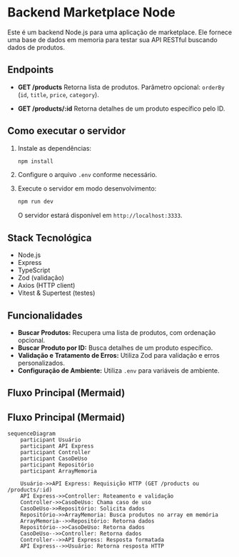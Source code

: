 # Backend Marketplace Node

Este é um backend Node.js para uma aplicação de marketplace. Ele fornece uma base de dados em memoria para testar sua API RESTful buscando  dados de produtos.

## Endpoints

- **GET /products**
  Retorna lista de produtos.
  Parâmetro opcional: `orderBy` (`id`, `title`, `price`, `category`).

- **GET /products/:id**
  Retorna detalhes de um produto específico pelo ID.

## Como executar o servidor

1. Instale as dependências:

    ```sh
    npm install
    ```

2. Configure o arquivo `.env` conforme necessário.

3. Execute o servidor em modo desenvolvimento:

    ```sh
    npm run dev
    ```

   O servidor estará disponível em `http://localhost:3333`.

## Stack Tecnológica

- Node.js
- Express
- TypeScript
- Zod (validação)
- Axios (HTTP client)
- Vitest & Supertest (testes)

## Funcionalidades

- **Buscar Produtos:** Recupera uma lista de produtos, com ordenação opcional.
- **Buscar Produto por ID:** Busca detalhes de um produto específico.
- **Validação e Tratamento de Erros:** Utiliza Zod para validação e erros personalizados.
- **Configuração de Ambiente:** Utiliza `.env` para variáveis de ambiente.

## Fluxo Principal (Mermaid)

## Fluxo Principal (Mermaid)

```mermaid
sequenceDiagram
    participant Usuário
    participant API Express
    participant Controller
    participant CasoDeUso
    participant Repositório
    participant ArrayMemoria

    Usuário->>API Express: Requisição HTTP (GET /products ou /products/:id)
    API Express->>Controller: Roteamento e validação
    Controller->>CasoDeUso: Chama caso de uso
    CasoDeUso->>Repositório: Solicita dados
    Repositório->>ArrayMemoria: Busca produtos no array em memória
    ArrayMemoria-->>Repositório: Retorna dados
    Repositório-->>CasoDeUso: Retorna dados
    CasoDeUso-->>Controller: Retorna dados
    Controller-->>API Express: Resposta formatada
    API Express-->>Usuário: Retorna resposta HTTP
```
